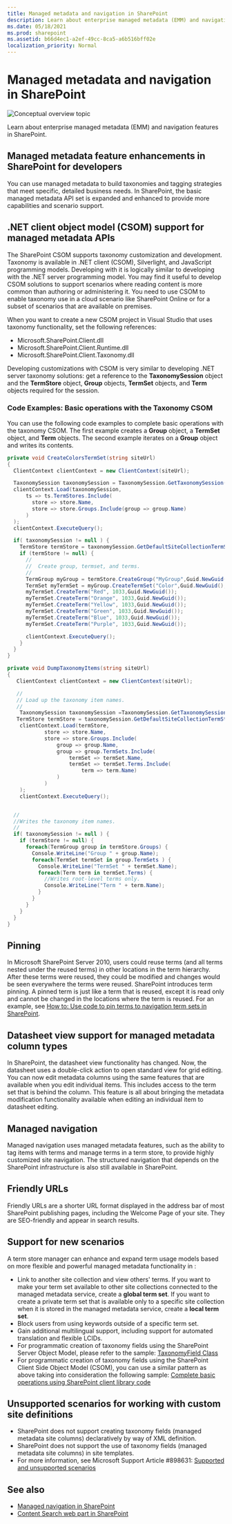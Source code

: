 ```yaml
---
title: Managed metadata and navigation in SharePoint
description: Learn about enterprise managed metadata (EMM) and navigation features in SharePoint.
ms.date: 05/18/2021
ms.prod: sharepoint
ms.assetid: b66d4ec1-a2ef-49cc-8ca5-a6b516bff02e
localization_priority: Normal
---
```

# Managed metadata and navigation in SharePoint

![Conceptual overview topic](../images/mod_icon_badge_conoverview.png)

Learn about enterprise managed metadata (EMM) and navigation features in SharePoint.

## Managed metadata feature enhancements in SharePoint for developers

You can use managed metadata to build taxonomies and tagging strategies that meet specific, detailed business needs. In SharePoint, the basic managed metadata API set is expanded and enhanced to provide more capabilities and scenario support.

## .NET client object model (CSOM) support for managed metadata APIs

The SharePoint CSOM supports taxonomy customization and development. Taxonomy is available in .NET client (CSOM), Silverlight, and JavaScript programming models. Developing with it is logically similar to developing with the .NET server programming model. You may find it useful to develop CSOM solutions to support scenarios where reading content is more common than authoring or administering it. You need to use CSOM to enable taxonomy use in a cloud scenario like SharePoint Online or for a subset of scenarios that are available on premises.

When you want to create a new CSOM project in Visual Studio that uses taxonomy functionality, set the following references:

- Microsoft.SharePoint.Client.dll
- Microsoft.SharePoint.Client.Runtime.dll
- Microsoft.SharePoint.Client.Taxonomy.dll

Developing customizations with CSOM is very similar to developing .NET server taxonomy solutions: get a reference to the **TaxonomySession** object and the **TermStore** object, **Group** objects, **TermSet** objects, and **Term** objects required for the session.

### Code Examples: Basic operations with the Taxonomy CSOM

You can use the following code examples to complete basic operations with the taxonomy CSOM. The first example creates a **Group** object, a **TermSet** object, and **Term** objects. The second example iterates on a **Group** object and writes its contents.

```cs
private void CreateColorsTermSet(string siteUrl)
{
  ClientContext clientContext = new ClientContext(siteUrl);

  TaxonomySession taxonomySession = TaxonomySession.GetTaxonomySession(clientContext);
  clientContext.Load(taxonomySession,
      ts => ts.TermStores.Include(
        store => store.Name,
        store => store.Groups.Include(group => group.Name)
      )
  );
  clientContext.ExecuteQuery();

  if( taxonomySession != null ) {
    TermStore termStore = taxonomySession.GetDefaultSiteCollectionTermStore();
    if (termStore != null) {
      //
      //  Create group, termset, and terms.
      //
      TermGroup myGroup = termStore.CreateGroup("MyGroup",Guid.NewGuid());
      TermSet myTermSet = myGroup.CreateTermSet("Color",Guid.NewGuid(), 1033);
      myTermSet.CreateTerm("Red", 1033,Guid.NewGuid());
      myTermSet.CreateTerm("Orange", 1033,Guid.NewGuid());
      myTermSet.CreateTerm("Yellow", 1033,Guid.NewGuid());
      myTermSet.CreateTerm("Green", 1033,Guid.NewGuid());
      myTermSet.CreateTerm("Blue", 1033,Guid.NewGuid());
      myTermSet.CreateTerm("Purple", 1033,Guid.NewGuid());

      clientContext.ExecuteQuery();
    }
  }
}

private void DumpTaxonomyItems(string siteUrl)
{
   ClientContext clientContext = new ClientContext(siteUrl);

   //
   // Load up the taxonomy item names.
   //
    TaxonomySession taxonomySession =TaxonomySession.GetTaxonomySession(clientContext);
   TermStore termStore = taxonomySession.GetDefaultSiteCollectionTermStore();
    clientContext.Load(termStore,
            store => store.Name,
            store => store.Groups.Include(
                group => group.Name,
                group => group.TermSets.Include(
                    termSet => termSet.Name,
                    termSet => termSet.Terms.Include(
                        term => term.Name)
                )
            )
    );
    clientContext.ExecuteQuery();


  //
  //Writes the taxonomy item names.
  //
  if( taxonomySession != null ) {
    if (termStore != null) {
      foreach(TermGroup group in termStore.Groups) {
        Console.WriteLine("Group " + group.Name);
        foreach(TermSet termSet in group.TermSets ) {
          Console.WriteLine("TermSet " + termSet.Name);
          foreach(Term term in termSet.Terms) {
            //Writes root-level terms only.
            Console.WriteLine("Term " + term.Name);
          }
        }
      }
    }
  }
}
```

## Pinning

In Microsoft SharePoint Server 2010, users could reuse terms (and all terms nested under the reused terms) in other locations in the term hierarchy. After these terms were reused, they could be modified and changes would be seen everywhere the terms were reused. SharePoint introduces term pinning. A pinned term is just like a term that is reused, except it is read only and cannot be changed in the locations where the term is reused. For an example, see  [How to: Use code to pin terms to navigation term sets in SharePoint](how-to-use-code-to-pin-terms-to-navigation-term-sets-in-sharepoint.md).

## Datasheet view support for managed metadata column types

In SharePoint, the datasheet view functionality has changed. Now, the datasheet uses a double-click action to open standard view for grid editing. You can now edit metadata columns using the same features that are available when you edit individual items. This includes access to the term set that is behind the column. This feature is all about bringing the metadata modification functionality available when editing an individual item to datasheet editing.

## Managed navigation

Managed navigation uses managed metadata features, such as the ability to tag items with terms and manage terms in a term store, to provide highly customized site navigation. The structured navigation that depends on the SharePoint infrastructure is also still available in SharePoint.

## Friendly URLs

Friendly URLs are a shorter URL format displayed in the address bar of most SharePoint publishing pages, including the Welcome Page of your site. They are SEO-friendly and appear in search results.

## Support for new scenarios

A term store manager can enhance and expand term usage models based on more flexible and powerful managed metadata functionality in :

- Link to another site collection and view others' terms. If you want to make your term set available to other site collections connected to the managed metadata service, create a **global term set**. If you want to create a private term set that is available only to a specific site collection when it is stored in the managed metadata service, create a **local term set**.
- Block users from using keywords outside of a specific term set.
- Gain additional multilingual support, including support for automated translation and flexible LCIDs.
- For programmatic creation of taxonomy fields using the SharePoint Server Object Model, please refer to the sample: [TaxonomyField Class](/dotnet/api/microsoft.sharepoint.taxonomy.taxonomyfield)
- For programmatic creation of taxonomy fields using the SharePoint Client Side Object Model (CSOM), you can use a similar pattern as above taking into consideration the following sample: [Complete basic operations using SharePoint client library code](../sp-add-ins/complete-basic-operations-using-sharepoint-client-library-code.md#add-a-field-to-a-sharepoint-list)

## Unsupported scenarios for working with custom site definitions

- SharePoint does not support creating taxonomy fields (managed metadata site columns) declaratively by way of XML definition.
- SharePoint does not support the use of taxonomy fields (managed metadata site columns) in site templates.
- For more information, see Microsoft Support Article #898631:  [Supported and unsupported scenarios](https://support2.microsoft.com/default.aspx?scid=kb;EN-US;898631
)

## See also

- [Managed navigation in SharePoint](managed-navigation-in-sharepoint.md)
- [Content Search web part in SharePoint](content-search-web-part-in-sharepoint.md)
